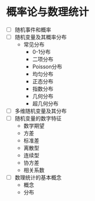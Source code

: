 # 概率论与数理统计

- [ ] 随机事件和概率
- [ ] 随机变量及其概率分布
  - 常见分布
    - 0-1分布
    - 二项分布
    - Poisson分布
    - 均匀分布
    - 正态分布
    - 指数分布
    - 几何分布
    - 超几何分布
- [ ] 多维随机变量及其分布
- [ ] 随机变量的数字特征
  - 数学期望
  - 方差
  - 标准差
  - 离散型
  - 连续型
  - 协方差
  - 相关系数
- [ ] 数理统计的基本概念
  - 概念
  - 分布
